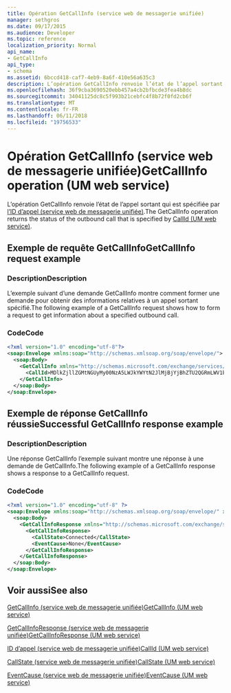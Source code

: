 ```yaml
---
title: Opération GetCallInfo (service web de messagerie unifiée)
manager: sethgros
ms.date: 09/17/2015
ms.audience: Developer
ms.topic: reference
localization_priority: Normal
api_name:
- GetCallInfo
api_type:
- schema
ms.assetid: 6bccd418-caf7-4eb9-8a6f-410e56a635c3
description: L’opération GetCallInfo renvoie l’état de l’appel sortant qui est spécifiée par l’ID d’appel (service web de messagerie unifiée).
ms.openlocfilehash: 36f9cba3690520ebb457a4cb2bfbcde3fea4b8dc
ms.sourcegitcommit: 34041125dc8c5f993b21cebfc4f8b72f0fd2cb6f
ms.translationtype: MT
ms.contentlocale: fr-FR
ms.lasthandoff: 06/11/2018
ms.locfileid: "19756533"
---
```

# <a name="getcallinfo-operation-um-web-service"></a><span data-ttu-id="67d0a-103">Opération GetCallInfo (service web de messagerie unifiée)</span><span class="sxs-lookup"><span data-stu-id="67d0a-103">GetCallInfo operation (UM web service)</span></span>

<span data-ttu-id="67d0a-104">L’opération GetCallInfo renvoie l’état de l’appel sortant qui est spécifiée par [l’ID d’appel (service web de messagerie unifiée)](callid-um-web-service.md).</span><span class="sxs-lookup"><span data-stu-id="67d0a-104">The GetCallInfo operation returns the status of the outbound call that is specified by [CallId (UM web service)](callid-um-web-service.md).</span></span>
  
## <a name="getcallinfo-request-example"></a><span data-ttu-id="67d0a-105">Exemple de requête GetCallInfo</span><span class="sxs-lookup"><span data-stu-id="67d0a-105">GetCallInfo request example</span></span>

### <a name="description"></a><span data-ttu-id="67d0a-106">Description</span><span class="sxs-lookup"><span data-stu-id="67d0a-106">Description</span></span>

<span data-ttu-id="67d0a-107">L’exemple suivant d’une demande GetCallInfo montre comment former une demande pour obtenir des informations relatives à un appel sortant spécifié.</span><span class="sxs-lookup"><span data-stu-id="67d0a-107">The following example of a GetCallInfo request shows how to form a request to get information about a specified outbound call.</span></span>
  
### <a name="code"></a><span data-ttu-id="67d0a-108">Code</span><span class="sxs-lookup"><span data-stu-id="67d0a-108">Code</span></span>

```XML
<?xml version="1.0" encoding="utf-8"?>
<soap:Envelope xmlns:soap="http://schemas.xmlsoap.org/soap/envelope/">
  <soap:Body>
    <GetCallInfo xmlns="http://schemas.microsoft.com/exchange/services/2006/messages">
      <CallId>MDlkZjllZGMtNGUyMy00NzA5LWJkYWYtN2JlMjBjYjBhZTU2QGRmLWV1bS0wMS5leGNoYW5nZS5jb3JwLm1pY3Jvc29mdC5jb20=</CallId>
    </GetCallInfo>
  </soap:Body>
</soap:Envelope>
```

## <a name="successful-getcallinfo-response-example"></a><span data-ttu-id="67d0a-109">Exemple de réponse GetCallInfo réussie</span><span class="sxs-lookup"><span data-stu-id="67d0a-109">Successful GetCallInfo response example</span></span>

### <a name="description"></a><span data-ttu-id="67d0a-110">Description</span><span class="sxs-lookup"><span data-stu-id="67d0a-110">Description</span></span>

<span data-ttu-id="67d0a-111">Une réponse GetCallInfo l’exemple suivant montre une réponse à une demande de GetCallInfo.</span><span class="sxs-lookup"><span data-stu-id="67d0a-111">The following example of a GetCallInfo response shows a response to a GetCallInfo request.</span></span>
  
### <a name="code"></a><span data-ttu-id="67d0a-112">Code</span><span class="sxs-lookup"><span data-stu-id="67d0a-112">Code</span></span>

```XML
<?xml version="1.0" encoding="utf-8" ?> 
<soap:Envelope xmlns:soap="http://schemas.xmlsoap.org/soap/envelope/" xmlns:xsi="http://www.w3.org/2001/XMLSchema-instance" xmlns:xsd="http://www.w3.org/2001/XMLSchema">
  <soap:Body>
    <GetCallInfoResponse xmlns="http://schemas.microsoft.com/exchange/services/2006/messages">
      <GetCallInfoResponse>
        <CallState>Connected</CallState> 
        <EventCause>None</EventCause> 
      </GetCallInfoResponse>
    </GetCallInfoResponse>
  </soap:Body>
</soap:Envelope>
```

## <a name="see-also"></a><span data-ttu-id="67d0a-113">Voir aussi</span><span class="sxs-lookup"><span data-stu-id="67d0a-113">See also</span></span>



[<span data-ttu-id="67d0a-114">GetCallInfo (service web de messagerie unifiée)</span><span class="sxs-lookup"><span data-stu-id="67d0a-114">GetCallInfo (UM web service)</span></span>](getcallinfo-um-web-service.md)
  
[<span data-ttu-id="67d0a-115">GetCallInfoResponse (service web de messagerie unifiée)</span><span class="sxs-lookup"><span data-stu-id="67d0a-115">GetCallInfoResponse (UM web service)</span></span>](getcallinforesponse-um-web-service.md)
  
[<span data-ttu-id="67d0a-116">ID d’appel (service web de messagerie unifiée)</span><span class="sxs-lookup"><span data-stu-id="67d0a-116">CallId (UM web service)</span></span>](callid-um-web-service.md)
  
[<span data-ttu-id="67d0a-117">CallState (service web de messagerie unifiée)</span><span class="sxs-lookup"><span data-stu-id="67d0a-117">CallState (UM web service)</span></span>](callstate-um-web-service.md)
  
[<span data-ttu-id="67d0a-118">EventCause (service web de messagerie unifiée)</span><span class="sxs-lookup"><span data-stu-id="67d0a-118">EventCause (UM web service)</span></span>](eventcause-um-web-service.md)

